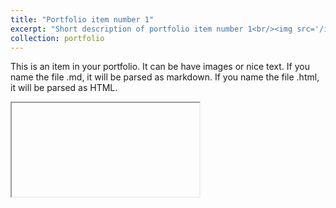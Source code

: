 ```yaml
---
title: "Portfolio item number 1"
excerpt: "Short description of portfolio item number 1<br/><img src='/images/500x300.png'>"
collection: portfolio
---
```


This is an item in your portfolio. It can be have images or nice text. If you name the file .md, it will be parsed as markdown. If you name the file .html, it will be parsed as HTML. 




<iframe>width="420" height="315" src="https://www.youtube.com/watch?v=d4bp38aME0U&t=139s" frameborder="0" allowfullscreen></iframe>
